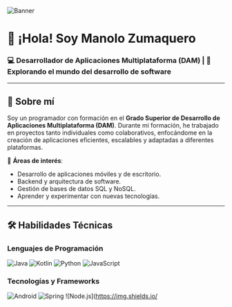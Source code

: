 ![Banner](https://github.com/manolozumaquero8/manolozumaquero8/blob/main/httpsgithub.commanolozumaquero8.png)

# 👋 ¡Hola! Soy Manolo Zumaquero

### 💻 **Desarrollador de Aplicaciones Multiplataforma (DAM)** | 🌟 Explorando el mundo del desarrollo de software

---

## 🌟 Sobre mí

Soy un programador con formación en el **Grado Superior de Desarrollo de Aplicaciones Multiplataforma (DAM)**. Durante mi formación, he trabajado en proyectos tanto individuales como colaborativos, enfocándome en la creación de aplicaciones eficientes, escalables y adaptadas a diferentes plataformas.

🎯 **Áreas de interés**:
- Desarrollo de aplicaciones móviles y de escritorio.
- Backend y arquitectura de software.
- Gestión de bases de datos SQL y NoSQL.
- Aprender y experimentar con nuevas tecnologías.

---

## 🛠️ **Habilidades Técnicas**

### Lenguajes de Programación
![Java](https://img.shields.io/badge/Java-ED8B00?style=for-the-badge&logo=java&logoColor=white)
![Kotlin](https://img.shields.io/badge/Kotlin-0095D5?style=for-the-badge&logo=kotlin&logoColor=white)
![Python](https://img.shields.io/badge/Python-3776AB?style=for-the-badge&logo=python&logoColor=white)
![JavaScript](https://img.shields.io/badge/JavaScript-F7DF1E?style=for-the-badge&logo=javascript&logoColor=black)

### Tecnologías y Frameworks
![Android](https://img.shields.io/badge/Android-3DDC84?style=for-the-badge&logo=android&logoColor=white)
![Spring](https://img.shields.io/badge/Spring-6DB33F?style=for-the-badge&logo=spring&logoColor=white)
![Node.js](https://img.shields.io/
